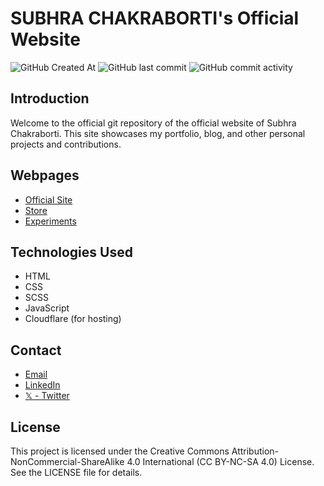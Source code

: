 # SUBHRA CHAKRABORTI's Official Website
![GitHub Created At](https://img.shields.io/github/created-at/subhrachakraborti/my-site?style=for-the-badge&color=63f74f)
![GitHub last commit](https://img.shields.io/github/last-commit/subhrachakraborti/my-site?display_timestamp=committer&style=for-the-badge&color=63f74f)
![GitHub commit activity](https://img.shields.io/github/commit-activity/t/subhrachakraborti/my-site?style=for-the-badge&color=63f74f)

## Introduction
Welcome to the official git repository of the official website of Subhra Chakraborti. This site showcases my portfolio, blog, and other personal projects and contributions.

## Webpages
- [Official Site](https://subhrachakraborti.com)
- [Store](https://subhrachakraborti.com/shop)
- [Experiments](https://new.subhrachakraborti.com)

## Technologies Used
- HTML
- CSS
- SCSS
- JavaScript
- Cloudflare (for hosting)

## Contact
* [Email](mailto:mail@subhrachakraborti.com)
* [LinkedIn](https://www.linkedin.com/in/subhrachakraborti)
* [𝕏 - Twitter](https://x.com/Subhra_05)

## License
This project is licensed under the Creative Commons Attribution-NonCommercial-ShareAlike 4.0 International (CC BY-NC-SA 4.0) License.
See the LICENSE file for details.

